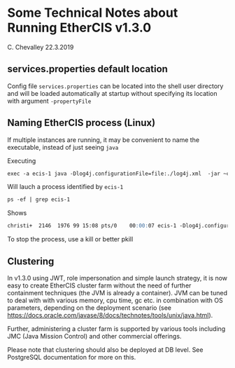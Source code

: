 # Some Technical Notes about Running EtherCIS v1.3.0

C. Chevalley 22.3.2019

## services.properties default location

Config file `services.properties` can be located into the shell user directory and will be loaded automatically
at startup without specifying its location with argument `-propertyFile`

## Naming EtherCIS process (Linux)

If multiple instances are running, it may be convenient to name the executable, instead of just seeing `java`

Executing

```markdown
exec -a ecis-1 java -Dlog4j.configurationFile=file:./log4j.xml  -jar ~christian/IdeaProjects/ethercis-distribution/ethercis-1.3.0-SNAPSHOT-runtime.jar
``` 

Will lauch a process identified by `ecis-1`

```markdown
ps -ef | grep ecis-1
```

Shows

```markdown
christi+  2146  1976 99 15:08 pts/0    00:00:07 ecis-1 -Dlog4j.configurationFile=file:./log4j.xml -jar /home/christian/IdeaProjects/ethercis-distribution/ethercis-1.3.0-SNAPSHOT-runtime.jar
```

To stop the process, use a kill or better pkill

## Clustering

In v1.3.0 using JWT, role impersonation and simple launch strategy, it is now easy to create EtherCIS cluster farm without
the need of further containment techniques (the JVM is already a container). JVM can be tuned to deal with with various
memory, cpu time, gc etc. in combination with OS parameters, depending on the deployment scenario
 (see https://docs.oracle.com/javase/8/docs/technotes/tools/unix/java.html).

Further, administering a cluster farm is supported by various tools including JMC (Java Mission Control) and other
commercial offerings.

Please note that clustering should also be deployed at DB level. See PostgreSQL documentation for more on this.
